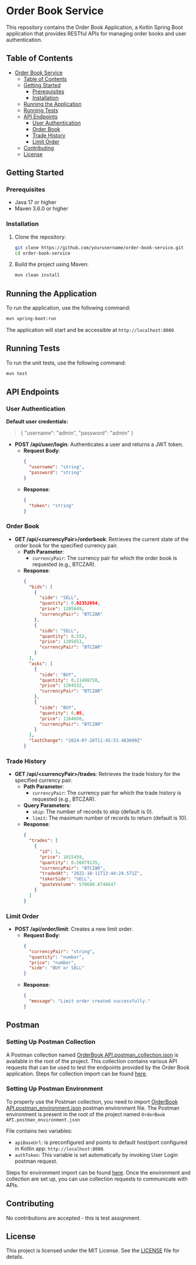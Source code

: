 # Order Book Service

This repository contains the Order Book Application, a Kotlin Spring Boot application that provides RESTful APIs for managing order books and user authentication.

## Table of Contents

- [Order Book Service](#order-book-service)
    - [Table of Contents](#table-of-contents)
    - [Getting Started](#getting-started)
        - [Prerequisites](#prerequisites)
        - [Installation](#installation)
    - [Running the Application](#running-the-application)
    - [Running Tests](#running-tests)
    - [API Endpoints](#api-endpoints)
        - [User Authentication](#user-authentication)
        - [Order Book](#order-book)
        - [Trade History](#trade-history)
        - [Limit Order](#limit-order)
    - [Contributing](#contributing)
    - [License](#license)

## Getting Started

### Prerequisites

- Java 17 or higher
- Maven 3.6.0 or higher

### Installation

1. Clone the repository:
    ```sh
    git clone https://github.com/yourusername/order-book-service.git
    cd order-book-service
    ```

2. Build the project using Maven:
    ```sh
    mvn clean install
    ```

## Running the Application

To run the application, use the following command:
```sh
mvn spring-boot:run
```

The application will start and be accessible at `http://localhost:8080`.

## Running Tests

To run the unit tests, use the following command:
```sh
mvn test
```

## API Endpoints

### User Authentication
  **Default user credentials:** 
  >{ "username": "admin", "password": "admin" }
- **POST /api/user/login**: Authenticates a user and returns a JWT token.
    - **Request Body**:
      ```json
      {
        "username": "string",
        "password": "string"
      }
      ```
    - **Response**:
      ```json
      {
        "token": "string"
      }
      ```

### Order Book

- **GET /api/\<currencyPair\>/orderbook**: Retrieves the current state of the order book for the specified currency pair.
    - **Path Parameter**:
        - `currencyPair`: The currency pair for which the order book is requested (e.g., BTCZAR).
    - **Response**:
      ```json
      {
        "bids": [
          {
            "side": "SELL",
            "quantity": 0.02352094,
            "price": 1205649,
            "currencyPair": "BTCZAR"
          },
          {
            "side": "SELL",
            "quantity": 0.552,
            "price": 1205653,
            "currencyPair": "BTCZAR"
          }
        ],
        "asks": [
          {
            "side": "BUY",
            "quantity": 0.11498758,
            "price": 1204532,
            "currencyPair": "BTCZAR"
          },
          {
            "side": "BUY",
            "quantity": 0.05,
            "price": 1164656,
            "currencyPair": "BTCZAR"
          }
        ],
        "lastChange": "2024-07-26T11:45:53.463699Z"
      }
      ```

### Trade History

- **GET /api/\<currencyPair\>/trades**: Retrieves the trade history for the specified currency pair.
    - **Path Parameter**:
        - `currencyPair`: The currency pair for which the trade history is requested (e.g., BTCZAR).
    - **Query Parameters**:
        - `skip`: The number of records to skip (default is 0).
        - `limit`: The maximum number of records to return (default is 10).
    - **Response**:
        ```json
        {
          "trades": [
            {
              "id": 1,
              "price": 1015459,
              "quantity": 0.56879135,
              "currencyPair": "BTCZAR",
              "tradedAt": "2022-10-11T13:44:24.571Z",
              "takerSide": "SELL",
              "quoteVolume": 570680.8748647
            }
          ]
        }
        ```

### Limit Order

- **POST /api/order/limit**: Creates a new limit order.
    - **Request Body**:
      ```json
      {
        "currencyPair": "string",
        "quantity": "number",
        "price": "number",
        "side": "BUY or SELL"
      }
      ```
    - **Response**:
      ```json
      {
        "message": "Limit order created successfully."
      }
      ```

## Postman 

### Setting Up Postman Collection

A Postman collection named [OrderBook API.postman_collection.json](./postman/OrderBook%20API.postman_collection.json) is available in the root of the project. 
This collection contains various API requests that can be used to test the endpoints provided by the Order Book application.
Steps for collection import can be found [here](https://docs.tink.com/entries/articles/postman-collection-for-account-check#import-the-postman-collection). 

### Setting Up Postman Environment

To properly use the Postman collection, you need to import [OrderBook API.postman_environment.json](./postman/OrderBook%20API.postman_environment.json) postman environment file. The
Postman environment is present in the root of the project named `OrderBook API.postman_environment.json`

File contains two variables:
- `apiBaseUrl`: is preconfigured and points to default host/port configured in Kotlin app: `http://localhost:8080`.
- `authToken`: This variable is set automatically by invoking User Login postman request.

Steps for environment import can be found [here](https://docs.tink.com/entries/articles/postman-collection-for-account-check#import-the-postman-collection).
Once the environment and collection are set up, you can use collection requests to communicate with APIs.

## Contributing

No contributions are accepted - this is test assignment.

## License

This project is licensed under the MIT License. See the [LICENSE](LICENSE) file for details.